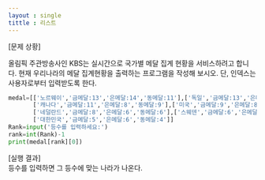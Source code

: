 ```yaml
---
layout : single
tittle : 리스트
---
```


[문제 상황]

  
올림픽 주관방송사인 KBS는 실시간으로 국가별 메달 집계 현황을 서비스하려고 합니다. 현재
우리나라의 메달 집계현황을 출력하는 프로그램을 작성해 보시오. 단, 인덱스는 사용자로부터
입력받도록 한다.  
~~~python
medal=[['노르웨이','금메달:13','은메달:14','동메달:11'],['독일','금메달:13','은메달:8','동메달:7'],
       ['캐나다','금메달:11','은메달:8','동메달:9'],['미국','금메달:9','은메달:8','동메달:6'],
       ['네덜란드','금메달:8','은메달:6','동메달:6'],['스웨덴','금메달:6','은메달:6','동메달:0'],
       ['대한민국','금메달:5','은메달:6','동메달:4']]
Rank=input('등수를 입력하세요:')
rank=int(Rank)-1
print(medal[rank][0])
~~~

[실행 결과]  
등수를 입력하면 그 등수에 맞는 나라가 나온다.
